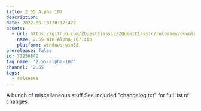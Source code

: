 ```yaml
---
title: 2.55 Alpha 107
description: 
date: 2022-06-10T20:17:42Z
assets: 
  - url: https://github.com/ZQuestClassic/ZQuestClassic/releases/download/2.55-alpha-107/2.55-Win-Alpha-107.zip
    name: 2.55-Win-Alpha-107.zip
    platform: windows-win32
prerelease: false
id: 71256842
tag_name: '2.55-alpha-107'
channel: '2.55'
tags:
  - releases
---
```


A bunch of miscellaneous stuff
See included "changelog.txt" for full list of changes.
